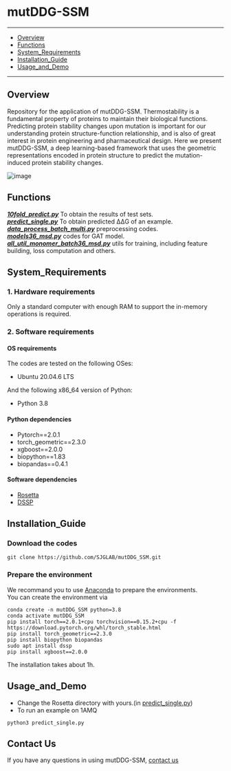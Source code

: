 # mutDDG-SSM

****
- [Overview](#Overview)
- [Functions](#Functions)
- [System_Requirements](#System_Requirements)
- [Installation_Guide](#Installation_Guide)
- [Usage_and_Demo](#Usage_and_Demo)
****
## Overview
Repository for the application of mutDDG-SSM.
Thermostability is a fundamental property of proteins to maintain their biological functions. Predicting protein stability changes upon mutation is important for our understanding protein structure-function relationship, and is also of great interest in protein engineering and pharmaceutical design. Here we present mutDDG-SSM, a deep learning-based framework that uses the geometric representations encoded in protein structure to predict the mutation-induced protein stability changes.

![image](https://github.com/SJGLAB/mutDDG_SSM/assets/115686053/70825180-8bc8-4fcc-9a95-cc54999508ec)



## Functions
***[10fold_predict.py](10fold_predict.py)***  To obtain the results of test sets.  
***[predict_single.py](predict_single.py)***  To obtain predicted ΔΔG of an example.   
***[data_process_batch_multi.py](data_process_batch_multi.py)***  preprocessing codes.        
***[models36_msd.py](models36_msd.py)***  codes for GAT model.        
***[all_util_monomer_batch36_msd.py](all_util_monomer_batch36_msd.py)***  utils for training, including feature building, loss computation and others.     

## System_Requirements
### **1. Hardware requirements**  

Only a standard computer with enough RAM to support the in-memory operations is required.  


### **2. Software requirements**  

#### OS requirements  
The codes are tested on the following OSes:   
- Ubuntu 20.04.6 LTS

And the following x86_64 version of Python:  
- Python 3.8
  
#### Python dependencies   
- Pytorch==2.0.1
- torch_geometric==2.3.0
- xgboost==2.0.0
- biopython==1.83
- biopandas==0.4.1


#### Software dependencies 
- [Rosetta](https://www.rosettacommons.org/software/)
- [DSSP](http://swift.cmbi.ru.nl/gv/dssp/)

## Installation_Guide
### Download the codes
```
git clone https://github.com/SJGLAB/mutDDG_SSM.git
```
### Prepare the environment
We recommand you to use [Anaconda](https://www.anaconda.com/) to prepare the environments.  
You can create the environment via  
```
conda create -n mutDDG_SSM python=3.8
conda activate mutDDG_SSM
pip install torch==2.0.1+cpu torchvision==0.15.2+cpu -f https://download.pytorch.org/whl/torch_stable.html
pip install torch_geometric==2.3.0
pip install biopython biopandas
sudo apt install dssp
pip install xgboost==2.0.0
```
The installation takes about 1h. 

## Usage_and_Demo
* Change the Rosetta directory with yours.(in [predict_single.py](predict_single.py))
* To run an example on 1AMQ
```
python3 predict_single.py
```

## Contact Us
If you have any questions in using mutDDG-SSM, [contact us](lss2995404413@163.com)





